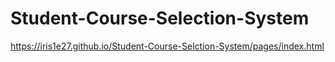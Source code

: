 # Student-Course-Selection-System

https://iris1e27.github.io/Student-Course-Selction-System/pages/index.html
